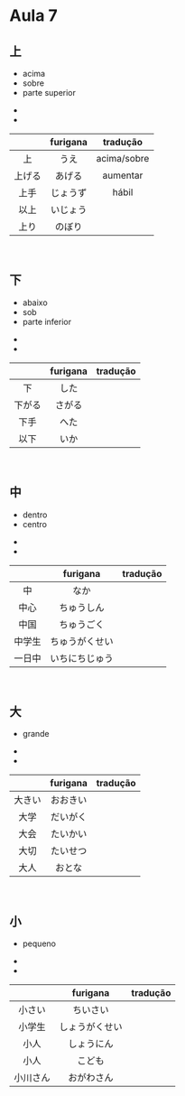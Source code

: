 # Aula 7


## 上
<ul><li>acima</li><li>sobre</li><li>parte superior</li></ul>

<ul><li></li><li></li></ul>

|  | furigana | tradução |
|:---:|:---:|:---:|
| 上 | うえ | acima/sobre |
| 上げる | あげる | aumentar |
| 上手 | じょうず | hábil |
| 以上 | いじょう |  |
| 上り | のぼり |  |

<br>


## 下
<ul><li>abaixo</li><li>sob</li><li>parte inferior</li></ul>

<ul><li></li><li></li></ul>

|  | furigana | tradução |
|:---:|:---:|:---:|
| 下 | した |  |
| 下がる | さがる |  |
| 下手 | へた |  |
| 以下 | いか |  |

<br>


## 中
<ul><li>dentro</li><li>centro</li></ul>

<ul><li></li><li></li></ul>

|  | furigana | tradução |
|:---:|:---:|:---:|
| 中 | なか |  |
| 中心 | ちゅうしん |  |
| 中国 | ちゅうごく |  |
| 中学生 | ちゅうがくせい |  |
| 一日中 | いちにちじゅう |  |

<br>


## 大
<ul><li>grande</li></ul>

<ul><li></li><li></li></ul>

|  | furigana | tradução |
|:---:|:---:|:---:|
| 大きい | おおきい |  |
| 大学 | だいがく |  |
| 大会 | たいかい |  |
| 大切 | たいせつ |  |
| 大人 | おとな |  |

<br>


## 小
<ul><li>pequeno</li></ul>

<ul><li></li><li></li></ul>

|  | furigana | tradução |
|:---:|:---:|:---:|
| 小さい | ちいさい |  |
| 小学生 | しょうがくせい |  |
| 小人 | しょうにん |  |
| 小人 | こども |  |
| 小川さん | おがわさん |  |